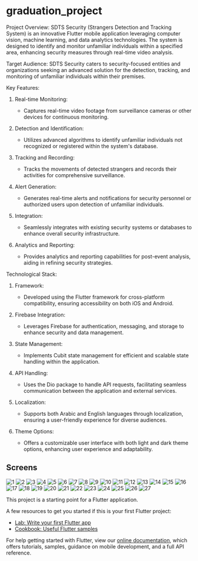 # graduation_project

Project Overview:
SDTS Security (Strangers Detection and Tracking System) is an innovative Flutter mobile application leveraging computer vision, machine learning, and data analytics technologies. The system is designed to identify and monitor unfamiliar individuals within a specified area, enhancing security measures through real-time video analysis.

Target Audience:
SDTS Security caters to security-focused entities and organizations seeking an advanced solution for the detection, tracking, and monitoring of unfamiliar individuals within their premises.

Key Features:
1. Real-time Monitoring:
   - Captures real-time video footage from surveillance cameras or other devices for continuous monitoring.

2. Detection and Identification:
   - Utilizes advanced algorithms to identify unfamiliar individuals not recognized or registered within the system's database.

3. Tracking and Recording:
   - Tracks the movements of detected strangers and records their activities for comprehensive surveillance.

4. Alert Generation:
   - Generates real-time alerts and notifications for security personnel or authorized users upon detection of unfamiliar individuals.

5. Integration:
   - Seamlessly integrates with existing security systems or databases to enhance overall security infrastructure.

6. Analytics and Reporting:
   - Provides analytics and reporting capabilities for post-event analysis, aiding in refining security strategies.

Technological Stack:
1. Framework:
   - Developed using the Flutter framework for cross-platform compatibility, ensuring accessibility on both iOS and Android.

2. Firebase Integration:
   - Leverages Firebase for authentication, messaging, and storage to enhance security and data management.

3. State Management:
   - Implements Cubit state management for efficient and scalable state handling within the application.

4. API Handling:
   - Uses the Dio package to handle API requests, facilitating seamless communication between the application and external services.

5. Localization:
   - Supports both Arabic and English languages through localization, ensuring a user-friendly experience for diverse audiences.

6. Theme Options:
   - Offers a customizable user interface with both light and dark theme options, enhancing user experience and adaptability.

## Screens

![1](https://github.com/abdallah011588/SDTS-Security/assets/88535699/9c252b2c-17ae-4b56-b56e-45065ccfa073)
![2](https://github.com/abdallah011588/SDTS-Security/assets/88535699/41493abd-6492-40bb-b073-5ac25ab03527)
![3](https://github.com/abdallah011588/SDTS-Security/assets/88535699/5184fb63-2e01-40d6-9954-35057ff51d17)
![4](https://github.com/abdallah011588/SDTS-Security/assets/88535699/d9516250-ca99-4887-a2fc-7bbd94b1c3f7)
![5](https://github.com/abdallah011588/SDTS-Security/assets/88535699/1f081bba-a6df-44d8-ae68-196d516e982b)
![6](https://github.com/abdallah011588/SDTS-Security/assets/88535699/1d5d39a1-25a1-4754-8f9e-363336fb31f3)
![7](https://github.com/abdallah011588/SDTS-Security/assets/88535699/b3e68a05-9e23-4903-80d2-62c77cbc8a86)
![8](https://github.com/abdallah011588/SDTS-Security/assets/88535699/7f5d3c71-687b-4e7d-b6e8-561bdf41edb8)
![9](https://github.com/abdallah011588/SDTS-Security/assets/88535699/14893404-349e-4e5b-8c35-102b35e8e813)
![10](https://github.com/abdallah011588/SDTS-Security/assets/88535699/c0be04f6-0720-497a-8486-8af63bca3eaf)
![11](https://github.com/abdallah011588/SDTS-Security/assets/88535699/d0c66bba-1eec-4e25-8f9a-7e0139b2a49c)
![12](https://github.com/abdallah011588/SDTS-Security/assets/88535699/a78b4c98-5f96-464f-ac54-9d30f1a1455d)
![13](https://github.com/abdallah011588/SDTS-Security/assets/88535699/a864c783-0b77-473f-b9ce-a5bad1783bc1)
![14](https://github.com/abdallah011588/SDTS-Security/assets/88535699/602340d3-5949-4753-9d1c-9ea628dea99e)
![15](https://github.com/abdallah011588/SDTS-Security/assets/88535699/013f9386-ea70-455d-89e5-566c2c941e53)
![16](https://github.com/abdallah011588/SDTS-Security/assets/88535699/420d4c48-5be8-486c-b435-761e9e342e6c)
![17](https://github.com/abdallah011588/SDTS-Security/assets/88535699/76a0ba8d-9542-4662-adab-5db8ce820ba5)
![18](https://github.com/abdallah011588/SDTS-Security/assets/88535699/352736ee-a113-4687-953b-18b2da42c1b2)
![19](https://github.com/abdallah011588/SDTS-Security/assets/88535699/cb6b4388-4277-4607-970c-bd2ddd124d69)
![20](https://github.com/abdallah011588/SDTS-Security/assets/88535699/a7c607a6-3dc5-4792-bfe4-8c3e98561c2c)
![21](https://github.com/abdallah011588/SDTS-Security/assets/88535699/0802adde-5e69-4b75-acd5-a73ffdf5a6dc)
![22](https://github.com/abdallah011588/SDTS-Security/assets/88535699/95e5bfe7-a9d8-482c-b9ea-9f8b3f18cc1f)
![23](https://github.com/abdallah011588/SDTS-Security/assets/88535699/78324731-e0b0-4f47-88cd-4c1c73e5cbbd)
![24](https://github.com/abdallah011588/SDTS-Security/assets/88535699/1ed5bd5b-dadf-499e-a0ba-2c43daab95aa)
![25](https://github.com/abdallah011588/SDTS-Security/assets/88535699/ee0d9e5c-3b20-4067-a7ac-ff18cc90da64)
![26](https://github.com/abdallah011588/SDTS-Security/assets/88535699/4cb873e3-320c-4d62-9bae-b0f36c9203d6)
![27](https://github.com/abdallah011588/SDTS-Security/assets/88535699/d994604d-5cb7-41e6-bc35-779a8bf0b30f)


This project is a starting point for a Flutter application.

A few resources to get you started if this is your first Flutter project:

- [Lab: Write your first Flutter app](https://flutter.dev/docs/get-started/codelab)
- [Cookbook: Useful Flutter samples](https://flutter.dev/docs/cookbook)

For help getting started with Flutter, view our
[online documentation](https://flutter.dev/docs), which offers tutorials,
samples, guidance on mobile development, and a full API reference.
